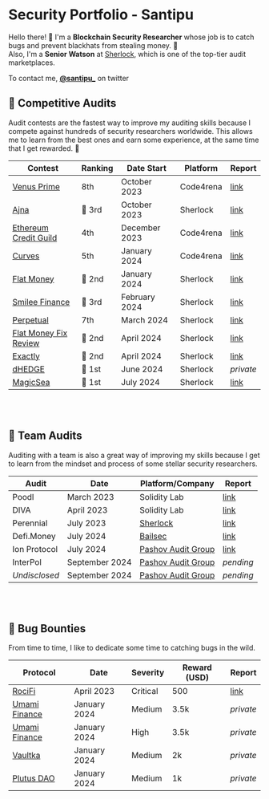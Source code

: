 # Security Portfolio - Santipu

Hello there! 🙌
I'm a **Blockchain Security Researcher** whose job is to catch bugs and prevent blackhats from stealing money. 🐛
<br>
Also, I'm a **Senior Watson** at [Sherlock](https://www.sherlock.xyz/), which is one of the top-tier audit marketplaces. 

To contact me, [**@santipu_**](https://twitter.com/santipu_) on twitter

## 🔎 Competitive Audits 

Audit contests are the fastest way to improve my auditing skills because I compete against hundreds of security researchers worldwide. This allows me to learn from the best ones and earn some experience, at the same time that I get rewarded. 🫡

| Contest                | Ranking | Date Start         | Platform       | Report  |
|------------------------|---------|---------------|----------------|---------|
|  [Venus Prime](https://code4rena.com/audits/2023-09-venus-prime)           | 8th     | October 2023  | Code4rena      |  [link](https://code4rena.com/reports/2023-09-venus)       |
|  [Ajna](https://audits.sherlock.xyz/contests/114)                  | 🥉 3rd     | October 2023  | Sherlock       |  [link](https://github.com/sherlock-audit/2023-09-ajna-judging/issues)        |
|  [Ethereum Credit Guild](https://code4rena.com/audits/2023-12-ethereum-credit-guild) | 4th     | December 2023 | Code4rena      |  [link](https://code4rena.com/reports/2023-12-ethereumcreditguild)              |
|  [Curves](https://code4rena.com/audits/2024-01-curves#top)                | 5th     | January 2024  | Code4rena      |  [link](https://code4rena.com/reports/2024-01-curves)                  |
|  [Flat Money](https://audits.sherlock.xyz/contests/132)            | 🥈 2nd     | January 2024  | Sherlock       |  [link](https://github.com/sherlock-audit/2023-12-flatmoney-judging/issues)               |
|  [Smilee Finance](https://audits.sherlock.xyz/contests/180)            | 🥉 3rd     | February 2024  | Sherlock       |  [link](https://github.com/sherlock-audit/2024-02-smilee-finance-judging/issues)              |
|  [Perpetual](https://audits.sherlock.xyz/contests/219)            | 7th     | March 2024  | Sherlock       |  [link](https://github.com/sherlock-audit/2024-02-perpetual-judging/issues)              |
|  [Flat Money Fix Review](https://audits.sherlock.xyz/contests/287)            | 🥈 2nd     | April 2024  | Sherlock       |  [link](https://github.com/sherlock-audit/2024-03-flat-money-fix-review-contest-judging/issues)              |
|  [Exactly](https://audits.sherlock.xyz/contests/247)            | 🥈 2nd      | April 2024  | Sherlock       |  [link](https://github.com/sherlock-audit/2024-04-interest-rate-model-judging/issues)              |
|  [dHEDGE](https://audits.sherlock.xyz/contests/288)            | 🥇 1st     | June 2024  | Sherlock       |  _private_   |
|  [MagicSea](https://audits.sherlock.xyz/contests/437)            | 🥇 1st     | July 2024  | Sherlock       |  [link](https://github.com/sherlock-audit/2024-06-magicsea-judging/issues)       |

<br><br>

## 👥 Team Audits

Auditing with a team is also a great way of improving my skills because I get to learn from the mindset and process of some stellar security researchers. 

|    Audit     |    Date      | Platform/Company      | Report  |
|----------|--------------|---------------|---------|
|    Poodl     |  March 2023  | Solidity Lab  |  [link](https://github.com/santipu03/santipu03/blob/main/team-audits/SolidityLab_Poodl.md)       |
|    DIVA      |  April 2023  | Solidity Lab  |  [link](https://github.com/santipu03/santipu03/blob/main/team-audits/SolidityLab_Diva.md)        |
|  Perennial   |  July 2023   | [Sherlock](https://www.sherlock.xyz/)      |  [link](https://audits.sherlock.xyz/contests/79/report)                    |
|  Defi.Money  |  July 2024   | [Bailsec](https://bailsec.io/)      |  [link](https://github.com/santipu03/santipu03/blob/main/team-audits/Bailsec_defiMoney_Report.pdf)                  |
| Ion Protocol |  July 2024   | [Pashov Audit Group](https://www.pashov.net/)      |  [link](https://github.com/santipu03/santipu03/blob/main/team-audits/Pashov_Ion_Report.pdf)               |
| InterPol |  September 2024   | [Pashov Audit Group](https://www.pashov.net/)      |  _pending_               |
| _Undisclosed_ |  September 2024   | [Pashov Audit Group](https://www.pashov.net/)      |  _pending_             |


<br><br>

## 🐞 Bug Bounties

From time to time, I like to dedicate some time to catching bugs in the wild. 

| Protocol               | Date          | Severity    | Reward (USD)   | Report  |
|------------------------|---------------|--------------|--|---------|
|  [RociFi](https://defillama.com/protocol/rocifi)                  | April 2023    | Critical       | 500| [link](https://github.com/santipu03/santipu03/blob/main/bug-bounties/RociFi.md)       |
|  [Umami Finance](https://defillama.com/protocol/umami-finance)    | January 2024  | Medium  | 3.5k| _private_         |
|  [Umami Finance](https://defillama.com/protocol/umami-finance)    | January 2024  | High  | 3.5k| _private_         |
|  [Vaultka](https://defillama.com/protocol/vaultka)                | January 2024  | Medium  | 2k|_private_         |
|  [Plutus DAO](https://defillama.com/protocol/plutusdao)           | January 2024  | Medium  | 1k|_private_         |


